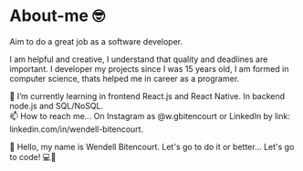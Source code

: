 # About-me 🤓

Aim to do a great job as a software developer.

I am helpful and creative, I understand that quality and deadlines are important. I developer my projects since I was 15 years old, I am formed in computer science, thats helped me in career as a programer.

🌱 I’m currently learning in frontend React.js and React Native. In backend node.js and SQL/NoSQL.
<br/>
📫 How to reach me... On Instagram as @w.gbitencourt or LinkedIn by link: linkedin.com/in/wendell-bitencourt.

👋 Hello, my name is Wendell Bitencourt. Let's go to do it or better... Let's go to code! 💻📲
